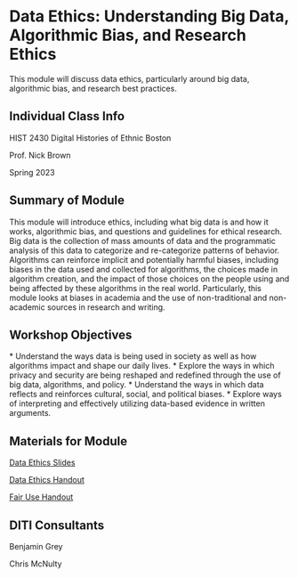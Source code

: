 <h1>Data Ethics: Understanding Big Data, Algorithmic Bias, and Research Ethics</h1>

This module will discuss data ethics, particularly around big data, algorithmic bias, and research best practices.

<h2>Individual Class Info</h2>

HIST 2430 Digital Histories of Ethnic Boston

Prof. Nick Brown

Spring 2023

<h2>Summary of Module</h2>

This module will introduce ethics, including what big data is and how it works, algorithmic bias, and questions and guidelines for ethical research. Big data is the collection of mass amounts of data and the programmatic analysis of this data to categorize and re-categorize patterns of behavior. Algorithms can reinforce implicit and potentially harmful biases, including biases in the data used and collected for algorithms, the choices made in algorithm creation, and the impact of those choices on the people using and being affected by these algorithms in the real world. Particularly, this module looks at biases in academia and the use of non-traditional and non-academic sources in research and writing.

<h2>Workshop Objectives</h2>
* Understand the ways data is being used in society as well as how algorithms impact and shape our daily lives.
* Explore the ways in which privacy and security are being reshaped and redefined through the use of big data, algorithms, and policy.
* Understand the ways in which data reflects and reinforces cultural, social, and political biases. 
* Explore ways of interpreting and effectively utilizing data-based evidence in written arguments.


<h2>Materials for Module</h2>

[Data Ethics Slides](https://github.com/NULabNortheastern/digitalassignmentshowcase/blob/master/data-ethics/sp23-brown-hist2430-dataethics/Data%20Ethics%20-%20Brown%20(Revised).pdf)

[Data Ethics Handout](https://github.com/NULabNortheastern/digitalassignmentshowcase/blob/master/handouts/data-ethics/Handout-Data_Ethics.pdf)

[Fair Use Handout](https://github.com/NULabNortheastern/digitalassignmentshowcase/blob/master/handouts/Copyright-Fair-Use.pdf)

<h2>DITI Consultants</h2>

Benjamin Grey

Chris McNulty
